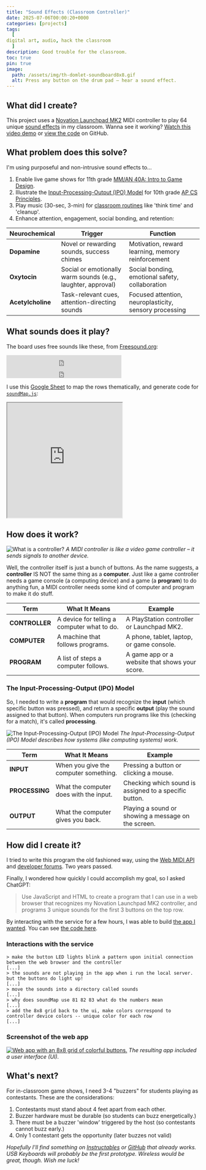 ```yaml
---
title: "Sound Effects (Classroom Controller)"
date: 2025-07-06T00:00:20+0000
categories: [projects]
tags:
  [
digital art, audio, hack the classroom
  ]
description: Good trouble for the classroom.
toc: true
pin: true
image:
  path: /assets/img/th-domlet-soundboard8x8.gif
  alt: Press any button on the drum pad – hear a sound effect.
---
```


## What did I create?

This project uses a [Novation Launchpad MK2](https://www.google.com/search?q=Novation+Launchpad+MK2) MIDI controller to play 64 unique [sound effects](/posts/soundboard8x8/#what-sounds-does-it-play) in my classroom. Wanna see it working? [Watch this video demo](https://www.youtube.com/embed/3VgG6COkYkM) or [view the code](https://github.com/domlet/soundboard8x8) on GitHub.

## What problem does this solve?

I'm using purposeful and non-intrusive sound effects to...

1. Enable live game shows for 11th grade [MM/AN 40A: Intro to Game Design](https://peralta.curriqunet.com/DynamicReports/AllFieldsReportByEntity/18698?entityType=Course&reportId=314).
1. Illustrate the [Input-Processing-Output (IPO) Model](/posts/soundboard8x8/#the-input-processing-output-ipo-model) for 10th grade [AP CS Principles](https://apcentral.collegeboard.org/courses/ap-computer-science-principles).
1. Play music (30-sec, 3-min) for [classroom routines](https://www.google.com/search?q=why+are+classroom+routines+important+for+k12) like 'think time' and 'cleanup'.
1. Enhance attention, engagement, social bonding, and retention:

| **Neurochemical** | **Trigger**                                                  | **Function**                                           |
| ----------------- | ------------------------------------------------------------ | ------------------------------------------------------ |
| **Dopamine**      | Novel or rewarding sounds, success chimes                    | Motivation, reward learning, memory reinforcement      |
| **Oxytocin**      | Social or emotionally warm sounds (e.g., laughter, approval) | Social bonding, emotional safety, collaboration        |
| **Acetylcholine** | Task-relevant cues, attention-directing sounds               | Focused attention, neuroplasticity, sensory processing |

## What sounds does it play?

The board uses free sounds like these, from [Freesound.org](https://Freesound.org):

<iframe frameborder="0" scrolling="no" src="https://freesound.org/embed/sound/iframe/109662/simple/small/" height="30"></iframe>
<iframe frameborder="0" scrolling="no" src="https://freesound.org/embed/sound/iframe/341033/simple/small/" height="30"></iframe>

I use this [Google Sheet](https://docs.google.com/spreadsheets/d/1fiIznZn5HE2m4UhUrZ5vSpa5RvrzkZxwM9SHzO1GCRw/edit?gid=0#gid=0) to map the rows thematically, and generate code for [`soundMap.js`](https://github.com/domlet/soundboard8x8/blob/main/soundMap.js):

<iframe height="300" src="https://docs.google.com/spreadsheets/d/e/2PACX-1vSxWSefMZE_2tYOPyjipr46D-nvkLu0SVs6LXJm_4q2rnnI7ajuLUXwTzt3Weg0cnhzYR2AxjvXVEEr/pubhtml?gid=1043225853&single=true"></iframe>

## How does it work?

![What is a controller?](assets/img/soundboard8x8/what-is-a-controller.png)
_A MIDI controller is like a video game controller – it sends signals to another device._

Well, the controller itself is just a bunch of buttons. As the name suggests, a **controller** IS NOT the same thing as a **computer**. Just like a game controller needs a game console (a computing device) and a game (a **program**) to do anything fun, a MIDI controller needs some kind of computer and program to make it do stuff.

| Term           | What It Means                               | Example                                        |
| -------------- | ------------------------------------------- | ---------------------------------------------- |
| **CONTROLLER** | A device for telling a computer what to do. | A PlayStation controller or Launchpad MK2.     |
| **COMPUTER**   | A machine that follows programs.            | A phone, tablet, laptop, or game console.      |
| **PROGRAM**    | A list of steps a computer follows.         | A game app or a website that shows your score. |

### The Input-Processing-Output (IPO) Model

So, I needed to write a **program** that would recognize the **input** (which specific button was pressed), and return a specific **output** (play the sound assigned to that button). When computers run programs like this (checking for a match), it's called **processing**.

![The Input-Processing-Output (IPO) Model](assets/img/soundboard8x8/input-processing-output-ap-csp.png)
_The Input-Processing-Output (IPO) Model describes how systems (like computing systems) work._

| Term           | What It Means                          | Example                                                |
| -------------- | -------------------------------------- | ------------------------------------------------------ |
| **INPUT**      | When you give the computer something.  | Pressing a button or clicking a mouse.                 |
| **PROCESSING** | What the computer does with the input. | Checking which sound is assigned to a specific button. |
| **OUTPUT**     | What the computer gives you back.      | Playing a sound or showing a message on the screen.    |

## How did I create it?

I tried to write this program the old fashioned way, using the [Web MIDI API](https://developer.mozilla.org/en-US/docs/Web/API/Web_MIDI_API) and [developer forums](https://forum.loopypro.com/discussion/49989/launchpad-programming). Two years passed.

Finally, I wondered how quickly I could accomplish my goal, so I asked ChatGPT:

> Use JavaScript and HTML to create a program that I can use in a web browser that recognizes my Novation Launchpad MK2 controller, and programs 3 unique sounds for the first 3 buttons on the top row.

By interacting with the service for a few hours, I was able to build [the app I wanted](https://domlet.github.io/soundboard8x8/). You can see [the code here](https://github.com/domlet/soundboard8x8/).

### Interactions with the service

```
> make the button LED lights blink a pattern upon initial connection between the web browser and the controller
[...]
> the sounds are not playing in the app when i run the local server. but the buttons do light up!
[...]
> move the sounds into a directory called sounds
[...]
> why does soundMap use 81 82 83 what do the numbers mean
[...]
> add the 8x8 grid back to the ui, make colors correspond to controller device colors -- unique color for each row
[...]
```

### Screenshot of the web app

[![Web app with an 8x8 grid of colorful buttons.](assets/img/soundboard8x8/soundboard8x8_screenshot.png)](https://domlet.github.io/soundboard8x8/)
_The resulting app included a user interface (UI)._

## What's next?

For in-classroom game shows, I need 3-4 "buzzers" for students playing as contestants. These are the considerations:

1. Contestants must stand about 4 feet apart from each other.
1. Buzzer hardware must be durable (so students can buzz energetically.)
1. There must be a buzzer 'window' triggered by the host (so contestants cannot buzz early.)
1. Only 1 contestant gets the opportunity (later buzzes not valid)

_Hopefully I'll find something on [Instructables](https://www.instructables.com/) or [GitHub](https://github.com/) that already works. USB Keyboards will probably be the first prototype. Wireless would be great, though. Wish me luck!_
